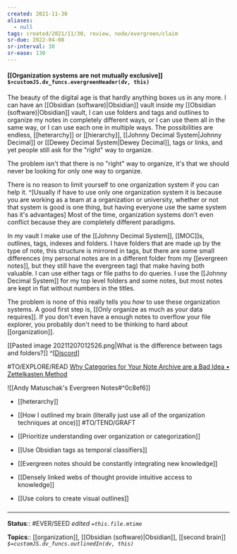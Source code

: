 ```yaml
---
created: 2021-11-30 
aliases:
  - null
tags: created/2021/11/30, review, node/evergreen/claim
sr-due: 2022-04-08
sr-interval: 30
sr-ease: 130
---
```


#### [[Organization systems are not mutually exclusive]] `$=customJS.dv_funcs.evergreenHeader(dv, this)`

The beauty of the digital age is that hardly anything boxes us in any more. 
I can have an [[Obsidian (software)|Obsidian]] vault inside my [[Obsidian (software)|Obsidian]] vault, I can use folders and tags and outlines to organize my notes in completely different ways, or I can use them all in the same way, or I can use each one in multiple ways. 
The possibilities are endless,
[[heterarchy]] or [[hierarchy]],
[[Johnny Decimal System|Johnny Decimal]] or [[Dewey Decimal System|Dewey Decimal]],
tags or links,
and yet people still ask for the "right" way to organize. 

The problem isn't that there is no "right" way to organize, it's that we should never be looking for only one way to organize.

There is no reason to limit yourself to one organization system if you can help it. 
^[Usually if have to use only one organization system it is because you are working as a team at a organization or university, whether or not that system is good is one thing, but having everyone use the same system has it's advantages]
Most of the time, organization systems don't even conflict because they are completely different paradigms. 

In my vault I make use of the [[Johnny Decimal System]], [[MOC]]s, outlines, tags, indexes and folders. I have folders that are made up by the type of note, this structure is mirrored in tags, but there are some small differences (my personal notes are in a different folder from my [[evergreen notes]], but they still have the evergreen tag) that make having both valuable. I can use either tags or file paths to do queries. 
I use the [[Johnny Decimal System]] for my top level folders and some notes, but most notes are kept in flat without numbers in the titles.

The problem is none of this really tells you *how* to use these organization systems.
A good first step is, [[Only organize as much as your data requires]]. If you don't even have a enough notes to overflow your file explorer, you probably don't need to be thinking to hard about [[organization]].


[[Pasted image 20211207012526.png|What is the difference between tags and folders?]]
^[[Discord](https://discord.com/channels/686053708261228577/744933215063638183/916205731609473034)]

#TO/EXPLORE/READ [Why Categories for Your Note Archive are a Bad Idea • Zettelkasten Method](https://zettelkasten.de/posts/no-categories/)

![[Andy Matuschak's Evergreen Notes#^0c8ef6]]
- [[heterarchy]]

- [[How I outlined my brain (literally just use all of the organization techniques at once)]] #TO/TEND/GRAFT 
- [[Prioritize understanding over organization or categorization]]
- [[Use Obsidian tags as temporal classifiers]]
- [[Evergreen notes should be constantly integrating new knowledge]]
- [[Densely linked webs of thought provide intuitive access to knowledge]]
- [[Use colors to create visual outlines]]
 
 

### <hr class="footnote"/>

**Status**:: #EVER/SEED 
*edited `=this.file.mtime`*

**Topics**:: [[organization]], [[Obsidian (software)|Obsidian]], [[second brain]]
*`$=customJS.dv_funcs.outlinedIn(dv, this)`*
